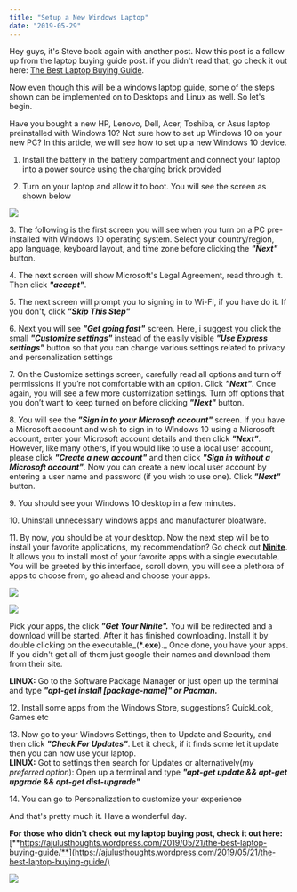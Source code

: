 ```yaml
---
title: "Setup a New Windows Laptop"
date: "2019-05-29"
---
```


Hey guys, it's Steve back again with another post. Now this post is a follow up from the laptop buying guide post. if you didn't read that, go check it out here: [The Best Laptop Buying Guide](https://ajulusthoughts.wordpress.com/2019/05/21/the-best-laptop-buying-guide/).

Now even though this will be a windows laptop guide, some of the steps shown can be implemented on to Desktops and Linux as well. So let's begin.

Have you bought a new HP, Lenovo, Dell, Acer, Toshiba, or Asus laptop preinstalled with Windows 10? Not sure how to set up Windows 10 on your new PC? In this article, we will see how to set up a new Windows 10 device.

1. Install the battery in the battery compartment and connect your laptop into a power source using the charging brick provided  
    
2. Turn on your laptop and allow it to boot. You will see the screen as shown below

![](images/set-up-windows-10-pic1_thumb.jpg)

3\. The following is the first screen you will see when you turn on a PC pre-installed with Windows 10 operating system. Select your country/region, app language, keyboard layout, and time zone before clicking the **_"Next"_** button.  
  
4\. The next screen will show Microsoft's Legal Agreement, read through it. Then click **_"accept"_**.  
  
5\. The next screen will prompt you to signing in to Wi-Fi, if you have do it. If you don't, click **_"Skip This Step"_**  
  
6\. Next you will see **_"Get going fast"_** screen. Here, i suggest you click the small **_"Customize settings"_** instead of the easily visible **_"Use Express settings"_** button so that you can change various settings related to privacy and personalization settings  
  
7\. On the Customize settings screen, carefully read all options and turn off permissions if you’re not comfortable with an option. Click **_"Next"_**. Once again, you will see a few more customization settings. Turn off options that you don’t want to keep turned on before clicking **_"Next"_** button.  
  
8\. You will see the **_"Sign in to your Microsoft account"_** screen. If you have a Microsoft account and wish to sign in to Windows 10 using a Microsoft account, enter your Microsoft account details and then click **_"Next"_**. However, like many others, if you would like to use a local user account, please click **_"Create a new account"_** and then click **_"Sign in without a Microsoft account"_**. Now you can create a new local user account by entering a user name and password (if you wish to use one). Click **_"Next"_** button.  
  
9\. You should see your Windows 10 desktop in a few minutes.  
  
10\. Uninstall unnecessary windows apps and manufacturer bloatware.  
  
11\. By now, you should be at your desktop. Now the next step will be to install your favorite applications, my recommendation? Go check out [**Ninite**](https://ninite.com/). It allows you to install most of your favorite apps with a single executable. You will be greeted by this interface, scroll down, you will see a plethora of apps to choose from, go ahead and choose your apps.

![](images/annotation-2019-05-29-135522.png)

![](images/annotation-2019-05-29-135618.png)

Pick your apps, the click **_"Get Your Ninite"._** You will be redirected and a download will be started. After it has finished downloading. Install it by double clicking on the executable_(**\*.exe**)._ Once done, you have your apps. If you didn't get all of them just google their names and download them from their site.  
  
**LINUX:** Go to the Software Package Manager or just open up the terminal and type **_"apt-get install \[package-name\]" or Pacman._**  
  
12\. Install some apps from the Windows Store, suggestions? QuickLook, Games etc

13\. Now go to your Windows Settings, then to Update and Security, and then click **_"Check For Updates"_**. Let it check, if it finds some let it update then you can now use your laptop.  
**LINUX:** Got to settings then search for Updates or alternatively(_my preferred option_): Open up a terminal and type **_"apt-get update && apt-get upgrade && apt-get dist-upgrade"_**  
  
14\. You can go to Personalization to customize your experience  
  
And that's pretty much it. Have a wonderful day.

**For those who didn't check out my laptop buying post, check it out here:** [**https://ajulusthoughts.wordpress.com/2019/05/21/the-best-laptop-buying-guide/**](https://ajulusthoughts.wordpress.com/2019/05/21/the-best-laptop-buying-guide/)

![](https://ajulusthoughts.files.wordpress.com/2019/05/proxy.duckduckgo.com_.jpegcdtycghu.jpeg?w=1024)
